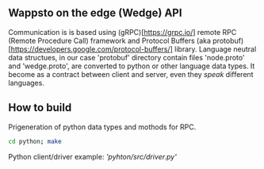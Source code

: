 ## Wappsto on the edge (Wedge) API

Communication is is based using (gRPC)[https://grpc.io/] remote RPC (Remote Procedure Call) framework and Protocol Buffers (aka protobuf)[https://developers.google.com/protocol-buffers/] library. Language neutral data structues, in our case 'protobuf' directory contain files 'node.proto' and 'wedge.proto', are converted to python or other language data types. It become as a contract between client and server, even they _speak_ different languages. 

## How to build

Prigeneration of python data types and mothods for RPC.

```bash
cd python; make
```

Python client/driver example: _'pyhton/src/driver.py'_
